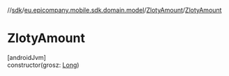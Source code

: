 //[sdk](../../../index.md)/[eu.epicompany.mobile.sdk.domain.model](../index.md)/[ZlotyAmount](index.md)/[ZlotyAmount](-zloty-amount.md)

# ZlotyAmount

[androidJvm]\
constructor(grosz: [Long](https://kotlinlang.org/api/latest/jvm/stdlib/kotlin/-long/index.html))
